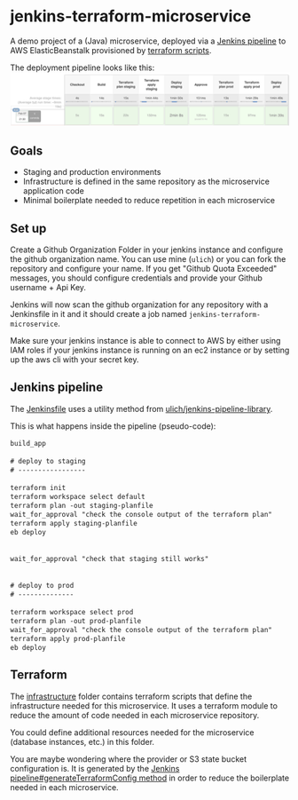 # jenkins-terraform-microservice

A demo project of a (Java) microservice, deployed via a [Jenkins pipeline](./Jenkinsfile) to AWS ElasticBeanstalk provisioned by [terraform scripts](./infrastructure).

The deployment pipeline looks like this:
![Pipeline](./docs/pipeline.png)


## Goals

* Staging and production environments
* Infrastructure is defined in the same repository as the microservice application code
* Minimal boilerplate needed to reduce repetition in each microservice


## Set up

Create a Github Organization Folder in your jenkins instance and configure the github organization name.
You can use mine (`ulich`) or you can fork the repository and configure your name. If you get "Github Quota Exceeded"
messages, you should configure credentials and provide your Github username + Api Key.

Jenkins will now scan the github organization for any repository with a Jenkinsfile in it and
it should create a job named `jenkins-terraform-microservice`.

Make sure your jenkins instance is able to connect to AWS by either using IAM roles if your jenkins instance
is running on an ec2 instance or by setting up the aws cli with your secret key.


## Jenkins pipeline

The [Jenkinsfile](./Jenkinsfile) uses a utility method from [ulich/jenkins-pipeline-library](https://github.com/ulich/jenkins-pipeline-library/blob/master/vars/microservice.groovy).

This is what happens inside the pipeline (pseudo-code):
```
build_app

# deploy to staging
# -----------------

terraform init
terraform workspace select default
terraform plan -out staging-planfile
wait_for_approval "check the console output of the terraform plan"
terraform apply staging-planfile
eb deploy


wait_for_approval "check that staging still works"


# deploy to prod
# --------------

terraform workspace select prod
terraform plan -out prod-planfile
wait_for_approval "check the console output of the terraform plan"
terraform apply prod-planfile
eb deploy
```


## Terraform

The [infrastructure](./infrastructure) folder contains terraform scripts that
define the infrastructure needed for this microservice. It uses a terraform module
to reduce the amount of code needed in each microservice repository.

You could define additional resources needed for the microservice (database instances, etc.)
in this folder.

You are maybe wondering where the provider or S3 state bucket configuration is. It is generated
by the [Jenkins pipeline#generateTerraformConfig method](https://github.com/ulich/jenkins-pipeline-library/blob/master/vars/microservice.groovy#L62)
in order to reduce the boilerplate needed in each microservice.
